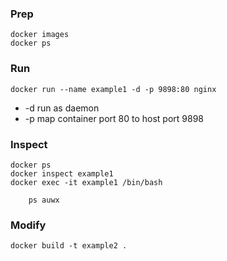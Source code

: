 
### Prep

```
docker images
docker ps
```

### Run

```
docker run --name example1 -d -p 9898:80 nginx
```
- -d run as daemon
- -p map container port 80 to host port 9898

### Inspect
```
docker ps
docker inspect example1
docker exec -it example1 /bin/bash

    ps auwx

```

### Modify

```
docker build -t example2 .
```
